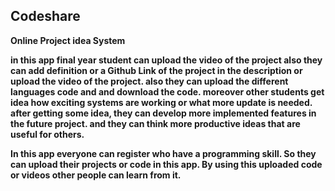 ## Codeshare
**Online Project idea System** 

**in this app final year student can upload the video of the project also they can add definition or a Github Link of the project in the description or upload the video of the project. also they can upload the different languages code and and download the code. moreover other students get idea how exciting systems are working or what more update is needed. after getting some idea, they can develop more implemented features in the future project. and they can think more productive ideas that are useful for others.**

**In this app everyone can register who have a programming skill. So they can upload their projects or code in this app. By using this uploaded code or videos other people can learn from it.**

 





